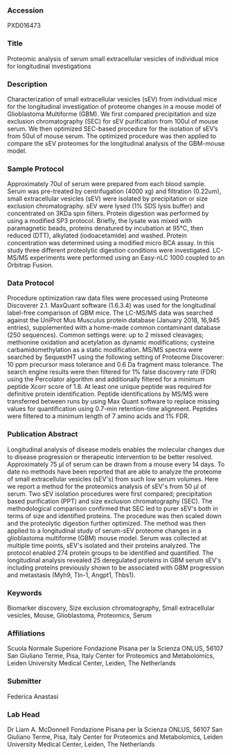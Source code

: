 ### Accession
PXD016473

### Title
Proteomic analysis of serum small extracellular vesicles of individual mice for longitudinal investigations

### Description
Characterization of small extracellular vesicles (sEV) from individual mice for the longitudinal investigation of proteome changes in a mouse model of Glioblastoma Multiforme (GBM). We first compared precipitation and size exclusion chromatography (SEC) for sEV purification from 100ul of mouse serum. We then optimized SEC-based procedure for the isolation of sEV’s from 50ul of mouse serum. The optimized procedure was then applied to compare the sEV proteomes for the longitudinal analysis of the GBM-mouse model.

### Sample Protocol
Approximately 70ul of serum were prepared from each blood sample. Serum was pre-treated by centrifugation (4000 xg) and filtration (0.22um), small extracellular vesicles (sEV) were isolated by precipitation or size exclusion chromatography. sEV were lysed (1% SDS lysis buffer) and concentrated on 3KDa spin filters. Protein digestion was performed by using a modified SP3 protocol. Briefly, the lysate was mixed with paramagnetic beads, proteins denatured by incubation at 95°C, then reduced (DTT), alkylated (iodoacetamide) and washed. Protein concentration was determined using a modified micro BCA assay. In this study three different proteolytic digestion conditions were investigated. LC-MS/MS experiments were performed using an Easy-nLC 1000 coupled to an Orbitrap Fusion.

### Data Protocol
Procedure optimization raw data files were processed using Proteome Discoverer 2.1. MaxQuant software (1.6.3.4) was used for the longitudinal label-free comparison of GBM mice. The LC-MS/MS data was searched against the UniProt Mus Musculus protein database (January 2018, 16,945 entries), supplemented with a home-made common contaminant database (250 sequences). Common settings were: up to 2 missed cleavages; methionine oxidation and acetylation as dynamic modifications; cysteine carbamidomethylation as a static modification. MS/MS spectra were searched by SequestHT using the following setting of Proteome Discoverer: 10 ppm precursor mass tolerance and 0.6 Da fragment mass tolerance. The search engine results were then filtered for 1% false discovery rate (FDR) using the Percolator algorithm and additionally filtered for a minimum peptide Xcorr score of 1.8. At least one unique peptide was required for definitive protein identification. Peptide identifications by MS/MS were transferred between runs by using Max Quant software to replace missing values for quantification using 0.7-min retention-time alignment. Peptides were filtered to a minimum length of 7 amino acids and 1% FDR.

### Publication Abstract
Longitudinal analysis of disease models enables the molecular changes due to disease progression or therapeutic intervention to be better resolved. Approximately 75&#xa0;&#xb5;l of serum can be drawn from a mouse every 14&#xa0;days. To date no methods have been reported that are able to analyze the proteome of small extracellular vesicles (sEV's) from such low serum volumes. Here we report a method for the proteomics analysis of sEV's from 50&#xa0;&#xb5;l of serum. Two sEV isolation procedures were first compared; precipitation based purification (PPT) and size exclusion chromatography (SEC). The methodological comparison confirmed that SEC led to purer sEV's both in terms of size and identified proteins. The procedure was then scaled down and the proteolytic digestion further optimized. The method was then applied to a longitudinal study of serum-sEV proteome changes in a glioblastoma multiforme (GBM) mouse model. Serum was collected at multiple time points, sEV's isolated and their proteins analyzed. The protocol enabled 274 protein groups to be identified and quantified. The longitudinal analysis revealed 25 deregulated proteins in GBM serum sEV's including proteins previously shown to be associated with GBM progression and metastasis (Myh9, Tln-1, Angpt1, Thbs1).

### Keywords
Biomarker discovery, Size exclusion chromatography, Small extracellular vesicles, Mouse, Glioblastoma, Proteomics, Serum

### Affiliations
Scuola Normale Superiore 
Fondazione Pisana per la Scienza ONLUS, 56107 San Giuliano Terme, Pisa, Italy Center for Proteomics and Metabolomics, Leiden University Medical Center, Leiden, The Netherlands

### Submitter
Federica Anastasi

### Lab Head
Dr Liam A. McDonnell
Fondazione Pisana per la Scienza ONLUS, 56107 San Giuliano Terme, Pisa, Italy Center for Proteomics and Metabolomics, Leiden University Medical Center, Leiden, The Netherlands


